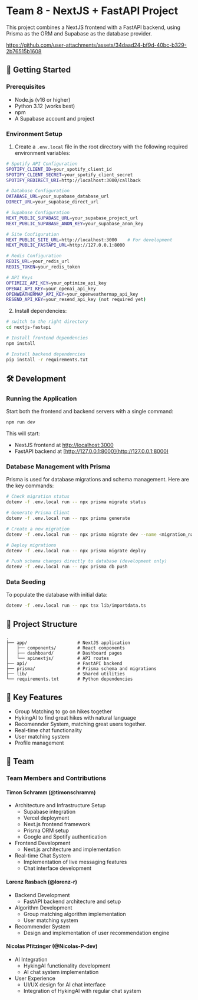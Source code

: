 # Team 8 - NextJS + FastAPI Project

This project combines a NextJS frontend with a FastAPI backend, using Prisma as the ORM and Supabase as the database provider.



https://github.com/user-attachments/assets/34daad24-bf9d-40bc-b329-2b76515b1608




## 🚀 Getting Started


### Prerequisites

- Node.js (v16 or higher)
- Python 3.12 (works best)
- npm 
- A Supabase account and project

### Environment Setup

1. Create a `.env.local` file in the root directory with the following required environment variables:

```bash
# Spotify API Configuration
SPOTIFY_CLIENT_ID=your_spotify_client_id
SPOTIFY_CLIENT_SECRET=your_spotify_client_secret
SPOTIFY_REDIRECT_URI=http://localhost:3000/callback

# Database Configuration
DATABASE_URL=your_supabase_database_url
DIRECT_URL=your_supabase_direct_url

# Supabase Configuration
NEXT_PUBLIC_SUPABASE_URL=your_supabase_project_url
NEXT_PUBLIC_SUPABASE_ANON_KEY=your_supabase_anon_key

# Site Configuration
NEXT_PUBLIC_SITE_URL=http://localhost:3000    # For development
NEXT_PUBLIC_FASTAPI_URL=http://127.0.0.1:8000

# Redis Configuration
REDIS_URL=your_redis_url
REDIS_TOKEN=your_redis_token

# API Keys
OPTIMIZE_API_KEY=your_optimize_api_key
OPENAI_API_KEY=your_openai_api_key
OPENWEATHERMAP_API_KEY=your_openweathermap_api_key
RESEND_API_KEY=your_resend_api_key (not required yet)
```

2. Install dependencies:
```bash
# switch to the right directory
cd nextjs-fastapi

# Install frontend dependencies
npm install

# Install backend dependencies
pip install -r requirements.txt
```

## 🛠️ Development

### Running the Application

Start both the frontend and backend servers with a single command:

```bash
npm run dev
```

This will start:
- NextJS frontend at [http://localhost:3000](http://localhost:3000)
- FastAPI backend at [http://127.0.0.1:8000](http://127.0.0.1:8000)

### Database Management with Prisma

Prisma is used for database migrations and schema management. Here are the key commands:

```bash
# Check migration status
dotenv -f .env.local run -- npx prisma migrate status

# Generate Prisma Client
dotenv -f .env.local run -- npx prisma generate

# Create a new migration
dotenv -f .env.local run -- npx prisma migrate dev --name <migration_name>

# Deploy migrations
dotenv -f .env.local run -- npx prisma migrate deploy

# Push schema changes directly to database (development only)
dotenv -f .env.local run -- npx prisma db push
```

### Data Seeding

To populate the database with initial data:

```bash
dotenv -f .env.local run -- npx tsx lib/importdata.ts
```

## 📁 Project Structure

```
.
├── app/                   # NextJS application
│   ├── components/        # React components
│   ├── dashboard/         # Dashboard pages
│   └── apinextjs/         # API routes
├── api/                   # FastAPI backend
├── prisma/                # Prisma schema and migrations
├── lib/                   # Shared utilities
└── requirements.txt       # Python dependencies
```

## 🔑 Key Features
- Group Matching to go on hikes together
- HykingAI to find great hikes with natural language
- Recomennder System, matching great users together.
- Real-time chat functionality
- User matching system
- Profile management


## 👥 Team

### Team Members and Contributions

#### Timon Schramm (@timonschramm)
- Architecture and Infrastructure Setup
  - Supabase integration
  - Vercel deployment
  - Next.js frontend framework
  - Prisma ORM setup
  - Google and Spotify authentication
- Frontend Development
  - Next.js architecture and implementation
- Real-time Chat System
  - Implementation of live messaging features
  - Chat interface development

#### Lorenz Rasbach (@lorenz-r)
- Backend Development
  - FastAPI backend architecture and setup
- Algorithm Development
  - Group matching algorithm implementation
  - User matching system
- Recommender System
  - Design and implementation of user recommendation engine

#### Nicolas Pfitzinger (@Nicolas-P-dev)
- AI Integration
  - HykingAI functionality development
  - AI chat system implementation
- User Experience
  - UI/UX design for AI chat interface
  - Integration of HykingAI with regular chat system


